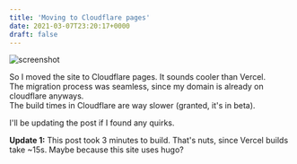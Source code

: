 ```yaml
---
title: 'Moving to Cloudflare pages'
date: 2021-03-07T23:20:17+0000
draft: false
---
```


![screenshot](https://user-images.githubusercontent.com/5457202/110258703-85d52780-7fd6-11eb-8982-c9f6b4b78b6d.png)

So I moved the site to Cloudflare pages. It sounds cooler than Vercel.  
The migration process was seamless, since my domain is already on cloudflare anyways.  
The build times in Cloudflare are way slower (granted, it's in beta).  

I'll be updating the post if I found any quirks.

**Update 1:** This post took 3 minutes to build. That's nuts, since Vercel builds take ~15s. Maybe because this site uses hugo?
